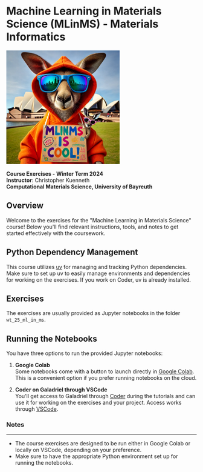 # Machine Learning in Materials Science (MLinMS) - Materials Informatics
<img src="assets/wt24.webp" alt="drawing" width="300"/>   

**Course Exercises - Winter Term 2024**  
**Instructor**: Christopher Kuenneth  
**Computational Materials Science, University of Bayreuth**  



## Overview

Welcome to the exercises for the "Machine Learning in Materials Science" course! Below you'll find relevant instructions, tools, and notes to get started effectively with the coursework.

## Python Dependency Management

This course utilizes [uv](https://docs.astral.sh/uv/getting-started/installation/) for managing and tracking Python dependencies. Make sure to set up uv to easily manage environments and dependencies for working on the exercises. If you work on Coder, uv is already installed.

## Exercises

The exercises are usually provided as Jupyter notebooks in the folder `wt_25_ml_in_ms`.


## Running the Notebooks

You have three options to run the provided Jupyter notebooks:

1. **Google Colab**  
   Some notebooks come with a button to launch directly in [Google Colab](https://colab.research.google.com). This is a convenient option if you prefer running notebooks on the cloud.

2. **Coder on Galadriel through VSCode**  
   You'll get access to Galadriel through [Coder](https://github.com/coder/coder) during the tutorials and can use it for working on the exercises and your project. Access works through [VSCode](https://code.visualstudio.com/). 

### Notes

---

- The course exercises are designed to be run either in Google Colab or locally on VSCode, depending on your preference.
- Make sure to have the appropriate Python environment set up for running the notebooks.


